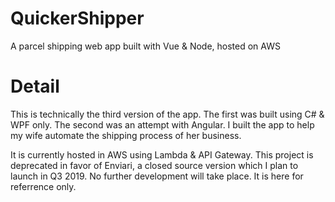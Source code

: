 # QuickerShipper
A parcel shipping web app built with Vue &amp; Node, hosted on AWS

# Detail
This is technically the third version of the app. The first was built using C# & WPF only. The second was an attempt with Angular. I built the app to help my wife automate the shipping process of her business.

It is currently hosted in AWS using Lambda & API Gateway. This project is deprecated in favor of Enviari, a closed source version which I plan to launch in Q3 2019. No further development will take place. It is here for referrence only.

